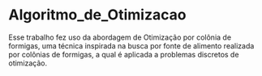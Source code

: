 # Algoritmo_de_Otimizacao
Esse trabalho fez uso da abordagem de Otimização por colônia de formigas, uma técnica inspirada na busca por fonte de alimento realizada por colônias de formigas, a qual é aplicada a problemas discretos de otimização.
